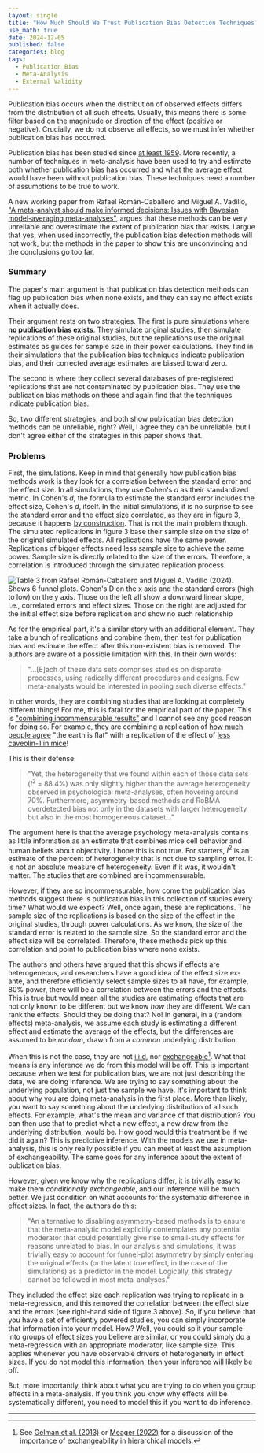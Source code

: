 ```yaml
---
layout: single
title: "How Much Should We Trust Publication Bias Detection Techniques?"
use_math: true
date: 2024-12-05
published: false
categories: blog
tags:
  - Publication Bias
  - Meta-Analysis
  - External Validity
---
```


Publication bias occurs when the distribution of observed effects differs from the distribution of all such effects. Usually, this means there is some filter based on the magnitude or direction of the effect (positive or negative). Crucially, we do not observe all effects, so we must infer whether publication bias has occurred.

Publication bias has been studied since [at least 1959](https://anthonychigney.github.io/home/blog/first-study-pub-bias/). More recently, a number of techniques in meta-analysis have been used to try and estimate both whether publication bias has occurred and what the average effect would have been without publication bias. These techniques need a number of assumptions to be true to work.

A new working paper from Rafael Román-Caballero and Miguel A. Vadillo, ["A meta-analyst should make informed decisions: Issues with Bayesian model-averaging meta-analyses"](https://osf.io/preprints/metaarxiv/tm7dv), argues that these methods can be very unreliable and overestimate the extent of publication bias that exists. I argue that yes, when used incorrectly, the publication bias detection methods will not work, but the methods in the paper to show this are unconvincing and the conclusions go too far.

### Summary

The paper's main argument is that publication bias detection methods can flag up publication bias when none exists, and they can say no effect exists when it actually does.

Their argument rests on two strategies. The first is pure simulations where **no publication bias exists**. They simulate original studies, then simulate replications of these original studies, but the replications use the original estimates as guides for sample size in their power calculations. They find in their simulations that the publication bias techniques indicate publication bias, and their corrected average estimates are biased toward zero.

The second is where they collect several databases of pre-registered replications that are not contaminated by publication bias. They use the publication bias methods on these and again find that the techniques indicate publication bias.

So, two different strategies, and both show publication bias detection methods can be unreliable, right? Well, I agree they can be unreliable, but I don't agree either of the strategies in this paper shows that.

### Problems

First, the simulations. Keep in mind that generally how publication bias methods work is they look for a correlation between the standard error and the effect size. In all simulations, they use Cohen's $d$ as their standardized metric. In Cohen's $d$, the formula to estimate the standard error includes the effect size, Cohen's $d$, itself. In the initial simulations, it is no surprise to see the standard error and the effect size correlated, as they are in figure 3, because it happens [by construction](https://anthonychigney.github.io/home/blog/CohensD-and-pub-bias/). That is not the main problem though. The simulated replications in figure 3 base their sample size on the size of the original simulated effects. All replications have the same power. Replications of bigger effects need less sample size to achieve the same power. Sample size is directly related to the size of the errors. Therefore, a correlation is introduced through the simulated replication process.

![Table 3 from Rafael Román-Caballero and Miguel A. Vadillo (2024). Shows 6 funnel plots. Cohen's D on the x axis and the standard errors (high to low) on the y axis. Those on the left all show a downward linear slope, i.e., correlated errors and effect sizes. Those on the right are adjusted for the initial effect size before replication and show no such relationship](/home/assets/blogassets/fig3pubbias.PNG)

As for the empirical part, it's a similar story with an additional element. They take a bunch of replications and combine them, then test for publication bias and estimate the effect after this non-existent bias is removed. The authors are aware of a possible limitation with this. In their own words:

> "...[E]ach of these data sets comprises studies on disparate processes, using radically different procedures and designs. Few meta-analysts would be interested in pooling such diverse effects."

In other words, they are combining studies that are looking at completely different things! For me, this is fatal for the empirical part of the paper. This is ["combining incommensurable results"](https://datacolada.org/105) and I cannot see any good reason for doing so. For example, they are combining a replication of [how much people agree](https://www.tandfonline.com/doi/full/10.1080/0951508042000202354) "the earth is flat" with a replication of the effect of [less caveolin-1 in mice](https://www.cell.com/cell/fulltext/S0092-8674(11)00645-3?_returnURL=https%3A%2F%2Flinkinghub.elsevier.com%2Fretrieve%2Fpii%2FS0092867411006453%3Fshowall%3Dtrue)!

This is their defense:

> "Yet, the heterogeneity that we found within each of those data sets ($I^2$ = 88.4%) was only slightly higher than the average heterogeneity observed in psychological meta-analyses, often hovering around 70%. Furthermore, asymmetry-based methods and RoBMA overdetected bias not only in the datasets with larger heterogeneity but also in the most homogeneous dataset..."

The argument here is that the average psychology meta-analysis contains as little information as an estimate that combines mice cell behavior and human beliefs about objectivity. I hope this is not true. For starters, $I^2$ is an estimate of the percent of heterogeneity that is not due to sampling error. It is not an absolute measure of heterogeneity. Even if it was, it wouldn't matter. The studies that are combined are incommensurable.

However, if they are so incommensurable, how come the publication bias methods suggest there is publication bias in this collection of studies every time? What would we expect? Well, once again, these are replications. The sample size of the replications is based on the size of the effect in the original studies, through power calculations. As we know, the size of the standard error is related to the sample size. So the standard error and the effect size will be correlated. Therefore, these methods pick up this correlation and point to publication bias where none exists.

The authors and others have argued that this shows if effects are heterogeneous, and researchers have a good idea of the effect size ex-ante, and therefore efficiently select sample sizes to all have, for example, 80% power, there will be a correlation between the errors and the effects. This is true but would mean all the studies are estimating effects that are not only known to be different but we know *how* they are different. We can rank the effects. Should they be doing that? No! In general, in a (random effects) meta-analysis, we assume each study is estimating a different effect and estimate the average of the effects, but the differences are assumed to be *random*, drawn from a *common* underlying distribution.

When this is not the case, they are not [i.i.d](https://en.wikipedia.org/wiki/Independent_and_identically_distributed_random_variables), nor [exchangeable](https://www.uv.es/~bernardo/Exchangeability.pdf)[^1]. What that means is any inference we do from this model will be off. This is important because when we test for publication bias, we are not just describing the data, we are doing inference. We are trying to say something about the underlying population, not just the sample we have. It's important to think about why you are doing meta-analysis in the first place. More than likely, you want to say something about the underlying distribution of all such effects. For example, what's the mean and variance of that distribution? You can then use that to predict what a new effect, a new draw from the underlying distribution, would be. How good would this treatment be if we did it again? This is predictive inference. With the models we use in meta-analysis, this is only really possible if you can meet at least the assumption of exchangeability. The same goes for any inference about the extent of publication bias.

However, given we know why the replications differ, it is trivially easy to make them *conditionally exchangeable*, and our inference will be much better. We just condition on what accounts for the systematic difference in effect sizes. In fact, the authors do this:

> "An alternative to disabling asymmetry-based methods is to ensure that the meta-analytic model explicitly contemplates any potential moderator that could potentially give rise to small-study effects for reasons unrelated to bias. In our analysis and simulations, it was trivially easy to account for funnel-plot asymmetry by simply entering the original effects (or the latent true effect, in the case of the simulations) as a predictor in the model. Logically, this strategy cannot be followed in most meta-analyses."

They included the effect size each replication was trying to replicate in a meta-regression, and this removed the correlation between the effect size and the errors (see right-hand side of figure 3 above). So, if you believe that you have a set of efficiently powered studies, you can simply incorporate that information into your model. How? Well, you could split your sample into groups of effect sizes you believe are similar, or you could simply do a meta-regression with an appropriate moderator, like sample size. This applies whenever you have observable drivers of heterogeneity in effect sizes. If you do not model this information, then your inference will likely be off.

But, more importantly, think about what you are trying to do when you group effects in a meta-analysis. If you think you know why effects will be systematically different, you need to model this if you want to do inference.

<hr>

[^1]: See [Gelman et al. (2013)](http://www.stat.columbia.edu/~gelman/book/) or [Meager (2022)](https://mfr.osf.io/render?url=https://osf.io/eugrp/?direct%26mode=render%26action=download%26mode=render) for a discussion of the importance of exchangeability in hierarchical models.

